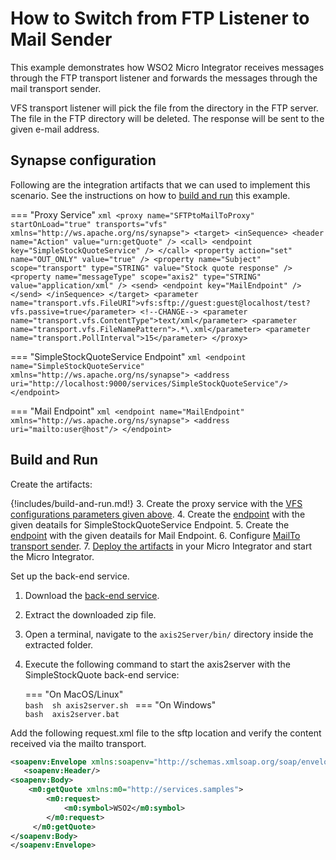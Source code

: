 # How to Switch from FTP Listener to Mail Sender

This example demonstrates how WSO2 Micro Integrator receives messages through the FTP transport listener and forwards the messages through the mail transport sender.

VFS transport listener will pick the file from the directory in the FTP server. The file in the FTP directory will be deleted. The response will be sent to the given e-mail address.

## Synapse configuration

Following are the integration artifacts that we can used to implement this scenario. See the instructions on how to [build and run](#build-and-run) this example.

=== "Proxy Service"
    ```xml
    <proxy name="SFTPtoMailToProxy" startOnLoad="true" transports="vfs" xmlns="http://ws.apache.org/ns/synapse">
        <target>
            <inSequence>
                <header name="Action" value="urn:getQuote" />
                <call>
                    <endpoint key="SimpleStockQuoteService" />
                </call>
                <property action="set" name="OUT_ONLY" value="true" />
                <property name="Subject" scope="transport" type="STRING" value="Stock quote response" />
                <property name="messageType" scope="axis2" type="STRING" value="application/xml" />
                <send>
                    <endpoint key="MailEndpoint" />
                </send>
            </inSequence>
        </target>
        <parameter name="transport.vfs.FileURI">vfs:sftp://guest:guest@localhost/test?vfs.passive=true</parameter> <!--CHANGE-->
        <parameter name="transport.vfs.ContentType">text/xml</parameter>
        <parameter name="transport.vfs.FileNamePattern">.*\.xml</parameter>
        <parameter name="transport.PollInterval">15</parameter>
    </proxy>
    ```

=== "SimpleStockQuoteService Endpoint"
    ```xml
    <endpoint name="SimpleStockQuoteService" xmlns="http://ws.apache.org/ns/synapse">
        <address uri="http://localhost:9000/services/SimpleStockQuoteService"/>
    </endpoint>
    ```

=== "Mail Endpoint" 
    ```xml
    <endpoint name="MailEndpoint" xmlns="http://ws.apache.org/ns/synapse">
        <address uri="mailto:user@host"/>
    </endpoint>
    ```

## Build and Run

Create the artifacts:

{!includes/build-and-run.md!} 
3. Create the proxy service with the [VFS configurations parameters given above]({{base_path}}/reference/config-catalog-mi/#vfs-transport).
4. Create the [endpoint]({{base_path}}/develop/creating-artifacts/creating-endpoints/) with the given deatails for SimpleStockQuoteService Endpoint.
5. Create the [endpoint]({{base_path}}/develop/creating-artifacts/creating-endpoints/) with the given deatails for Mail Endpoint.
6. Configure [MailTo transport sender]({{base_path}}/install-and-setup/setup/transport-configurations/configuring-transports/#configuring-the-mailto-transport).
7. [Deploy the artifacts]({{base_path}}/develop/deploy-artifacts) in your Micro Integrator and start the Micro Integrator.

Set up the back-end service.

1.	Download the [back-end service](
https://github.com/wso2-docs/WSO2_EI/blob/master/Back-End-Service/axis2Server.zip).
2. Extract the downloaded zip file.
3. Open a terminal, navigate to the `axis2Server/bin/` directory inside the extracted folder.
4. Execute the following command to start the axis2server with the SimpleStockQuote back-end service:

    === "On MacOS/Linux"   
          ```bash 
          sh axis2server.sh
          ```
    === "On Windows"              
          ```bash 
          axis2server.bat
          ```
      
Add the following request.xml file to the sftp location and verify the content received via the mailto transport.

```xml
<soapenv:Envelope xmlns:soapenv="http://schemas.xmlsoap.org/soap/envelope/">
   <soapenv:Header/>
<soapenv:Body>
	<m0:getQuote xmlns:m0="http://services.samples">
        <m0:request>
            <m0:symbol>WSO2</m0:symbol>
        </m0:request>
     </m0:getQuote>
</soapenv:Body>
</soapenv:Envelope> 
```
